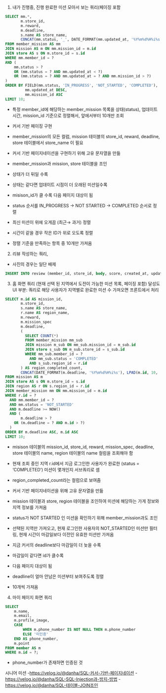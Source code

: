 1. 내가 진행중, 진행 완료한 미션 모아서 보는 쿼리(페이징 포함
```sql
SELECT mm.*, 
       m.store_id, 
       m.reward, 
       m.deadline, 
       s.name AS store_name,
       CONCAT(mm.status, '_', DATE_FORMAT(mm.updated_at, '%Y%m%d%H%i%s'), '_', LPAD(mm.mission_id, 10, '0')) AS cursor_value
FROM member_mission AS mm
JOIN mission AS m ON mm.mission_id = m.id
JOIN store AS s ON m.store_id = s.id
WHERE mm.member_id = ?
AND (
    mm.status > ?  
    OR (mm.status = ? AND mm.updated_at < ?)  
    OR (mm.status = ? AND mm.updated_at = ? AND mm.mission_id > ?)  
)
ORDER BY FIELD(mm.status, 'IN_PROGRESS', 'NOT_STARTED', 'COMPLETED'),
         mm.updated_at DESC,
         mm.mission_id ASC
LIMIT 10;
```

- 특정 member_id에 해당하는 member_mission 목록을 상태(status), 업데이트 시간, mission_id 기준으로 정렬해서, 앞에서부터 10개만 조회
- 커서 기반 페이징 구현
- member_mission의 모든 컬럼, mission 테이블의 store_id, reward, deadline, store 테이블에서 store_name 이 필요
- 커서 기반 페이지네이션을 구현하기 위해 고유 문자열을 만듦

- member_mission과 mission, store 테이블을 조인

- 상태가 더 뒤일 수록
- 상태는 같다면 업데이트 시점이 더 오래된 미션일수록
- misison_id가 클 수록 다음 페이지 대상이 됨

- status 순서를 IN_PROGRESS → NOT STARTED → COMPLETED 순서로 정렬
- 최신 미션이 위에 오게끔 (최근→ 과거) 정렬
- 시간이 같을 경우 작은 ID가 위로 오도록 정렬

- 정렬 기준을 만족하는 항목 중 10개만 가져옴

2. 리뷰 작성하는 쿼리,
* 사진의 경우는 일단 배제
```sql
INSERT INTO review (member_id, store_id, body, score, created_at, updated_at)
```

3. 홈 화면 쿼리
(현재 선택 된 지역에서 도전이 가능한 미션 목록, 페이징 포함)
달성도 UI 부분: 쿼리로 해당 사용자가 지역별로 완료한 미션 수 가져오면 프론트에서 처리

```sql
SELECT m.id AS mission_id,
       m.store_id,
       s.name AS store_name,
       r.name AS region_name,
       m.reward,
       m.mission_spec
       m.deadline,
       (
         SELECT COUNT(*)
         FROM member_mission mm_sub
         JOIN mission m_sub ON mm_sub.mission_id = m_sub.id
         JOIN store s_sub ON m_sub.store_id = s_sub.id
         WHERE mm_sub.member_id = ?
           AND mm_sub.status = 'COMPLETED'
           AND s_sub.region_id = r.id
       ) AS region_completed_count,
       CONCAT(DATE_FORMAT(m.deadline, '%Y%m%d%H%i%s'), LPAD(m.id, 10, '0')) AS cursor_value
FROM mission AS m
JOIN store AS s ON m.store_id = s.id
JOIN region AS r ON s.region_id = r.id
JOIN member_mission mm ON mm.mission_id = m.id
WHERE r.id = ?
  AND mm.member_id = ?
  AND mm.status = 'NOT_STARTED'
  AND m.deadline >= NOW()
  AND (
       m.deadline > ?
    OR (m.deadline = ? AND m.id > ?)
  )
ORDER BY m.deadline ASC, m.id ASC
LIMIT 10;

```

- misison 테이블의 mission_id, store_id, reward, mission_spec, deadline, store 테이블의 name, region 테이블의 name 컬럼을 조회해야 함

- 현재 조회 중인 지역 r.id에서 지금 로그인한 사용자가 완료한 (status = ‘COMPLETED’) 미션이 몇개인지 서브쿼리로 셈
- region_completed_count라는 컬럼으로 보여줌

- 커서 기반 페이지네이션을 위해 고유 문자열을 만듦

- mission 테이블과 store, region 테이블을 조인하여 미션에 해당하는 가게 정보와 지역 정보를 가져옴
- status가 NOT STARTED 인 미션을 확인하기 위해 member_mission과도 조인

- 선택된 지역만 가져오고, 현재 로그인한 사용자의 NOT_STARTED인 미션만 필터링, 현재 시간이 마감일보다 이전인 유효한 미션만 가져옴

- 지금 커서의 deadline보다 마감일이 더 늦을 수록
- 마감일이 같다면 id가 클수록
- 다음 페이지 대상이 됨

- deadline이 얼마 안남은 미션부터 보여주도록 정렬
- 10개씩 가져옴

4. 마이 페이지 화면 쿼리
```sql
SELECT 
    m.name,
    m.email,
    m.profile_image,
    CASE 
        WHEN m.phone_number IS NOT NULL THEN m.phone_number
        ELSE '미인증'
    END AS phone_number,
    m.point
FROM member AS m
WHERE m.id = ?;  
```

- phone_number가 존재하면 인증된 것

시니어 미션
-https://velog.io/@danha/SQL-커서-기반-페이지네이션
-https://velog.io/@danha/SQL-SQL-Injection과-방지-방법
-https://velog.io/@danha/SQL-테이블-JOIN조인